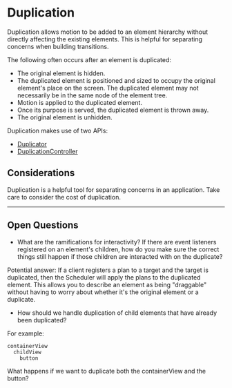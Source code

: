 # Duplication

Duplication allows motion to be added to an element hierarchy without directly affecting the existing elements. This is helpful for separating concerns when building transitions.

The following often occurs after an element is duplicated:

- The original element is hidden.
- The duplicated element is positioned and sized to occupy the original element's place on the screen. The duplicated element may not necessarily be in the same node of the element tree.
- Motion is applied to the duplicated element.
- Once its purpose is served, the duplicated element is thrown away.
- The original element is unhidden.

Duplication makes use of two APIs:

- [Duplicator](duplicator.md)
- [DuplicationController](duplication_controller.md)

## Considerations

Duplication is a helpful tool for separating concerns in an application. Take care to consider the cost of duplication.

---

## Open Questions ##

- What are the ramifications for interactivity?  If there are event listeners registered on an element's children, how do you make sure the correct things still happen if those children are interacted with on the duplicate?

Potential answer: If a client registers a plan to a target and the target is duplicated, then the Scheduler will apply the plans to the duplicated element. This allows you to describe an element as being "draggable" without having to worry about whether it's the original element or a duplicate.

- How should we handle duplication of child elements that have already been duplicated?

For example:

    containerView
      childView
        button

What happens if we want to duplicate both the containerView and the button?
